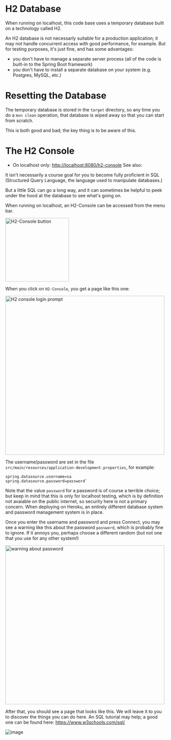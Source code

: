 # H2 Database

When running on localhost, this code base uses a temporary database built on a technology called H2.

An H2 database is not necessarly suitable for a production application; it may not handle concurrent access with
good performance, for example.  But for testing purposes, it's just fine, and has some advantages:

* you don't have to manage a separate server process (all of the code is built-in to the Spring Boot framework)
* you don't have to install a separate database on your system (e.g. Postgres, MySQL, etc.)

# Resetting the Database

The temporary database is stored in the `target` directory, so any time you do a `mvn clean` operation, that database is wiped away
so that you can start from scratch.

This is both good and bad; the key thing is to be aware of this.

# The H2 Console

* On localhost only: <http://localhost:8080/h2-console>  See also: 

It isn't necessarily a course goal for you to become fully proficient in SQL (Structured Query Language, the language used to manipulate databases.)

But a little SQL can go a long way, and it can sometimes be helpful to peek under the hood at the database to see what's going on.

When running on localhost, an H2-Console can be accessed from the menu bar.  

<img alt="H2-Console button" img="https://user-images.githubusercontent.com/1119017/150202561-c945edc9-ec67-4d13-aa20-029521905ef2.png" width="200" />

When you click on `H2-Console`, you get a page like this one:


<img alt="H2 console login prompt" src="https://user-images.githubusercontent.com/1119017/150202636-31c4c579-cb15-4add-a4e9-37fd7d3a6c3e.png" width="500" />

The username/password are set in the file `src/main/resources/application-development.properties`, for example:

```
spring.datasource.username=sa
spring.datasource.password=password`
```

Note that the value `password` for a password is of course a terrible choice; but keep in mind that this is only for localhost testing, 
which is by definition not avaiable on the public internet, so security here is not a primary concern.  When deploying on Heroku, an entirely
different database system and password management system is in place.

Once you enter the username and password and press Connect, you may see a warning like this about the password `password`, which is probably fine to ignore.
If it annoys you, perhaps choose a different random (but not one that you use for any other system!)


<img alt="warning about password" src="https://user-images.githubusercontent.com/1119017/150203204-6ba97002-74df-4f0f-a7ba-239eaf659a6f.png" width="500" />

After that, you should see a page that looks like this.   We will leave it to you to discover the things you can do here.  An SQL tutorial may help; a good one can be found here: <https://www.w3schools.com/sql/>

![image](https://user-images.githubusercontent.com/1119017/150203565-860ed0dc-ed8d-4618-865e-f58673532669.png)

